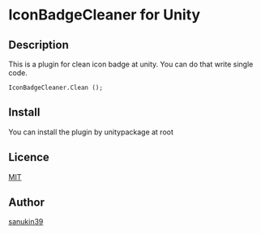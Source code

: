 # IconBadgeCleaner for Unity

## Description
This is a plugin for clean icon badge at unity. You can do that write single code.
```
IconBadgeCleaner.Clean ();
```

## Install
You can install the plugin by unitypackage at root

## Licence

[MIT](https://github.com/tcnksm/tool/blob/master/LICENCE)

## Author

[sanukin39](http://smartgames.hatenablog.com/)
